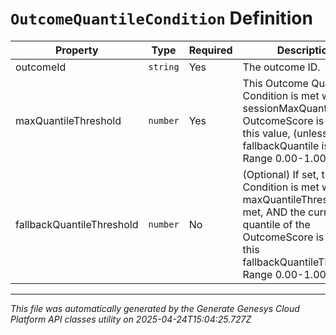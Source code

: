 # `OutcomeQuantileCondition` Definition

| Property | Type | Required | Description |
|----------|------|----------|-------------|
| outcomeId | `string` | Yes | The outcome ID. |
| maxQuantileThreshold | `number` | Yes | This Outcome Quantile Condition is met when sessionMaxQuantile of the OutcomeScore is above this value, (unless fallbackQuantile is set). Range 0.00-1.00 |
| fallbackQuantileThreshold | `number` | No | (Optional) If set, this Condition is met when maxQuantileThreshold is met, AND the current quantile of the OutcomeScore is below this fallbackQuantileThreshold. Range 0.00-1.00 |

---

*This file was automatically generated by the Generate Genesys Cloud Platform API classes utility on 2025-04-24T15:04:25.727Z*